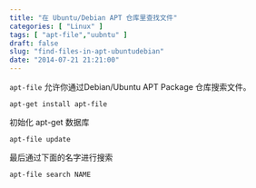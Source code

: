 ```yaml
---
title: "在 Ubuntu/Debian APT 仓库里查找文件"
categories: [ "Linux" ]
tags: [ "apt-file","uubntu" ]
draft: false
slug: "find-files-in-apt-ubuntudebian"
date: "2014-07-21 21:21:00"
---
```


`apt-file` 允许你通过Debian/Ubuntu APT Package 仓库搜索文件。

    apt-get install apt-file

初始化 apt-get 数据库

    apt-file update

最后通过下面的名字进行搜索

    apt-file search NAME


<!--more-->



